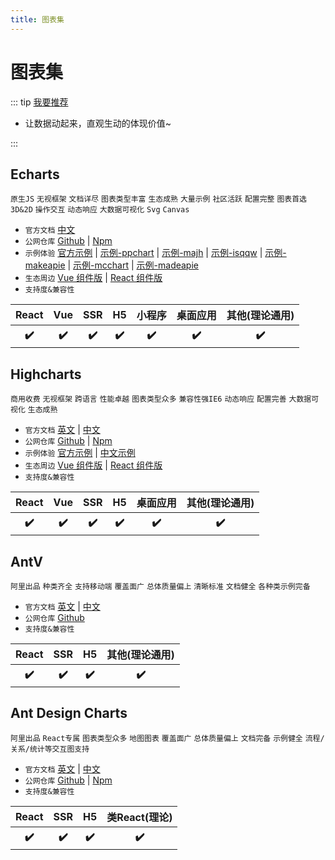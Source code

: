 ```yaml
---
title: 图表集
---
```


# 图表集

::: tip [我要推荐](https://github.com/itmanyong/web-resources/edit/master/docs/platform/fc/component/chart.md)

-   让数据动起来，直观生动的体现价值~

:::

## Echarts <ProjectBadge starts='apache/echarts' version='echarts' />

`原生JS` `无视框架` `文档详尽` `图表类型丰富` `生态成熟` `大量示例` `社区活跃` `配置完整` `图表首选` `3D&2D` `操作交互` `动态响应` `大数据可视化` `Svg` `Canvas`

-   `官方文档` [中文](https://echarts.apache.org/zh/index.html)
-   `公网仓库` [Github](https://github.com/apache/echarts) | [Npm](https://www.npmjs.com/package/echarts)
-   `示例体验` [官方示例](https://echarts.apache.org/examples/zh/index.html) | [示例-ppchart](http://ppchart.com/#/) | [示例-majh](http://chart.majh.top/) | [示例-isqqw](https://www.isqqw.com/homepage#/homepage) | [示例-makeapie](https://www.makeapie.cn/echarts) | [示例-mcchart](http://echarts.zhangmuchen.top/#/index) | [示例-madeapie](https://madeapie.com/#/)
-   `生态周边` [Vue 组件版](https://github.com/ecomfe/vue-echarts#readme) | [React 组件版](https://github.com/hustcc/echarts-for-react)
-   `支持度&兼容性`
<table class='mini_table'>
    <thead>
        <tr>
            <th>React</th>
            <th>Vue</th>
            <th>SSR</th>
            <th>H5</th>
            <th>小程序</th>
            <th>桌面应用</th>
            <th>其他(理论通用)</th>
        </tr>
    </thead>
    <tbody>
        <tr>
            <th>✔️</th>
            <th>✔️</th>
            <th>✔️</th>
            <th>✔️</th>
            <th>✔️</th>
            <th>✔️</th>
            <th>✔️</th>
        </tr>
    </tbody>
</table>

## Highcharts <ProjectBadge starts='highcharts/highcharts' version='highcharts' />

`商用收费` `无视框架` `跨语言` `性能卓越` `图表类型众多` `兼容性强IE6` `动态响应` `配置完善` `大数据可视化` `生态成熟`

-   `官方文档` [英文](https://www.highcharts.com/) | [中文](https://www.highcharts.com.cn/)
-   `公网仓库` [Github](https://github.com/highcharts/highcharts) | [Npm](https://www.npmjs.com/package/highcharts)
-   `示例体验` [官方示例](https://www.highcharts.com/demo) | [中文示例](https://www.highcharts.com.cn/demo/highcharts)
-   `生态周边` [Vue 组件版](https://github.com/weizhenye/vue-highcharts#readme) | [React 组件版](https://github.com/kirjs/react-highcharts)
-   `支持度&兼容性`
<table class='mini_table'>
    <thead>
        <tr>
            <th>React</th>
            <th>Vue</th>
            <th>SSR</th>
            <th>H5</th>
            <th>桌面应用</th>
            <th>其他(理论通用)</th>
        </tr>
    </thead>
    <tbody>
        <tr>
            <th>✔️</th>
            <th>✔️</th>
            <th>✔️</th>
            <th>✔️</th>
            <th>✔️</th>
            <th>✔️</th>
        </tr>
    </tbody>
</table>

## AntV <ProjectBadge starts='antvis' />

`阿里出品` `种类齐全` `支持移动端` `覆盖面广` `总体质量偏上` `清晰标准` `文档健全` `各种类示例完备`

-   `官方文档` [英文](https://antv.gitee.io/en) | [中文](https://antv.gitee.io/zh)
-   `公网仓库` [Github](https://github.com/antvis)
-   `支持度&兼容性`
<table class='mini_table'>
    <thead>
        <tr>
            <th>React</th>
            <th>SSR</th>
            <th>H5</th>
            <th>其他(理论通用)</th>
        </tr>
    </thead>
    <tbody>
        <tr>
            <th>✔️</th>
            <th>✔️</th>
            <th>✔️</th>
            <th>✔️</th>
        </tr>
    </tbody>
</table>

## Ant Design Charts <ProjectBadge starts='ant-design/ant-design-charts' version='@ant-design/charts' />

`阿里出品` `React专属` `图表类型众多` `地图图表` `覆盖面广` `总体质量偏上` `文档完备` `示例健全` `流程/关系/统计等交互图支持`

-   `官方文档` [英文](https://charts.ant.design/en) | [中文](https://charts.ant.design/zh)
-   `公网仓库` [Github](https://github.com/ant-design/ant-design-charts/) | [Npm](https://www.npmjs.com/package/@ant-design/charts)
-   `支持度&兼容性`
<table class='mini_table'>
    <thead>
        <tr>
            <th>React</th>
            <th>SSR</th>
            <th>H5</th>
            <th>类React(理论)</th>
        </tr>
    </thead>
    <tbody>
        <tr>
            <th>✔️</th>
            <th>✔️</th>
            <th>✔️</th>
            <th>✔️</th>
        </tr>
    </tbody>
</table>
